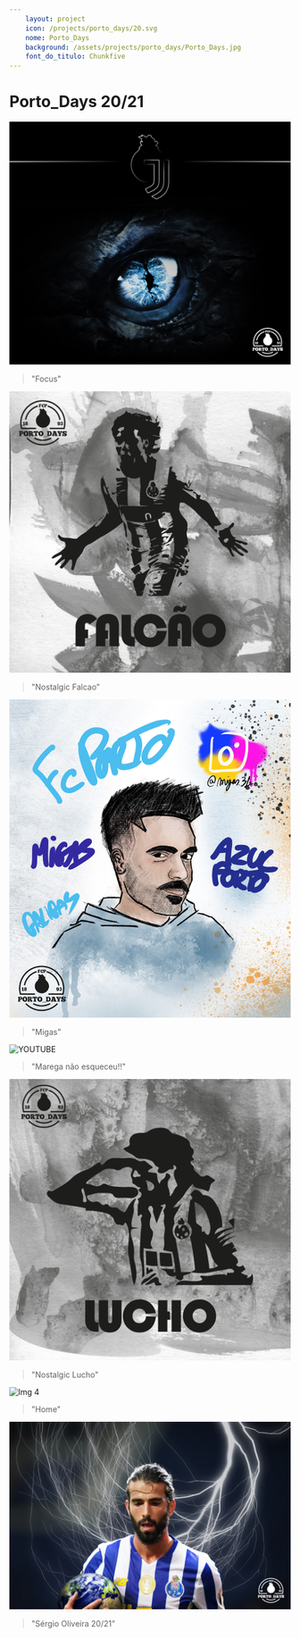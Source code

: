 ```yaml
---
    layout: project
    icon: /projects/porto_days/20.svg
    nome: Porto_Days
    background: /assets/projects/porto_days/Porto_Days.jpg
    font_do_titulo: Chunkfive
---
```


# Porto_Days 20/21

![Img 1](/assets/projects/porto_days/Eyedragon.jpg)
> "Focus"

![Img 2](/assets/projects/porto_days/Falcao1.jpg)
> "Nostalgic Falcao"

![Img 3](/assets/projects/porto_days/Migas1.jpg)
> "Migas"

![YOUTUBE](https://www.youtube.com/embed/fj6V7stjChk)
> "Marega não esqueceu!!"

![Img 4](/assets/projects/porto_days/Lucho.jpg)
> "Nostalgic Lucho"

![Img 4](/assets/projects/porto_days/Homeestadio.jpg)
> "Home"

![Img 4](/assets/projects/porto_days/SergioOliveira.jpg)
> "Sérgio Oliveira 20/21"